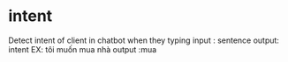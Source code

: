 # intent
Detect intent of client in chatbot when they typing
input : sentence
output: intent 
EX: tôi muốn mua nhà 
output :mua
